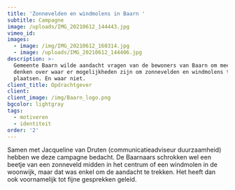 ```yaml
---
title: 'Zonnevelden en windmolens in Baarn '
subtitle: Campagne
image: /uploads/IMG_20210612_144443.jpg
vimeo_id:
images:
  - image: /img/IMG_20210612_160314.jpg
  - image: /uploads/IMG_20210612_144406.jpg
description: >-
  Gemeente Baarn wilde aandacht vragen van de bewoners van Baarn om mee te
  denken over waar er mogelijkheden zijn om zonnevelden en windmolens te
  plaatsen. En waar niet. 
client_title: Opdrachtgever
client:
client_image: /img/Baarn_logo.png
bgcolor: lightgray
tags:
  - motiveren
  - identiteit
order: '2'
---
```

Samen met Jacqueline van Druten (communicatieadviseur duurzaamheid) hebben we deze campagne bedacht. De Baarnaars schrokken wel een beetje van een zonneveld midden in het centrum of een windmolen in de woonwijk, maar dat was enkel om de aandacht te trekken. Het heeft dan ook voornamelijk tot fijne gesprekken geleid.&nbsp;